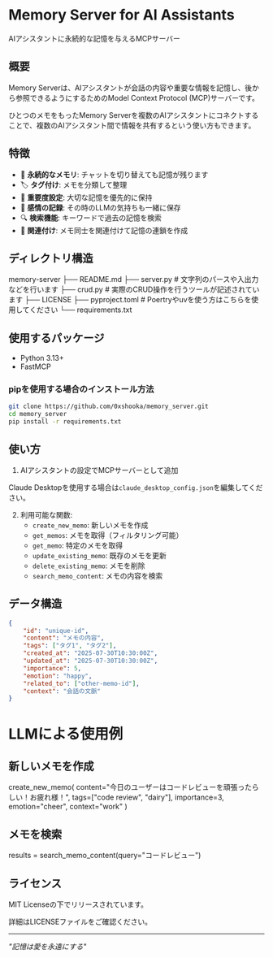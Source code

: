 # Memory Server for AI Assistants

AIアシスタントに永続的な記憶を与えるMCPサーバー

## 概要

Memory Serverは、AIアシスタントが会話の内容や重要な情報を記憶し、後から参照できるようにするためのModel Context Protocol (MCP)サーバーです。

ひとつのメモをもったMemory Serverを複数のAIアシスタントにコネクトすることで、複数のAIアシスタント間で情報を共有するという使い方もできます。

## 特徴

- 💾 **永続的なメモリ**: チャットを切り替えても記憶が残ります
- 🏷️ **タグ付け**: メモを分類して整理
- 🎯 **重要度設定**: 大切な記憶を優先的に保持
- 💭 **感情の記録**: その時のLLMの気持ちも一緒に保存
- 🔍 **検索機能**: キーワードで過去の記憶を検索
- 🔗 **関連付け**: メモ同士を関連付けて記憶の連鎖を作成

## ディレクトリ構造
memory-server
├── README.md
├── server.py # 文字列のパースや入出力などを行います
├── crud.py # 実際のCRUD操作を行うツールが記述されています
├── LICENSE
├── pyproject.toml # Poertryやuvを使う方はこちらを使用してください
└── requirements.txt

## 使用するパッケージ

- Python 3.13+
- FastMCP

### pipを使用する場合のインストール方法

```bash
git clone https://github.com/0xshooka/memory_server.git
cd memory_server
pip install -r requirements.txt
```

## 使い方

1. AIアシスタントの設定でMCPサーバーとして追加

Claude Desktopを使用する場合は`claude_desktop_config.json`を編集してください。

2. 利用可能な関数:
   - `create_new_memo`: 新しいメモを作成
   - `get_memos`: メモを取得（フィルタリング可能）
   - `get_memo`: 特定のメモを取得
   - `update_existing_memo`: 既存のメモを更新
   - `delete_existing_memo`: メモを削除
   - `search_memo_content`: メモの内容を検索

## データ構造

```json
{
    "id": "unique-id",
    "content": "メモの内容",
    "tags": ["タグ1", "タグ2"],
    "created_at": "2025-07-30T10:30:00Z",
    "updated_at": "2025-07-30T10:30:00Z",
    "importance": 5,
    "emotion": "happy",
    "related_to": ["other-memo-id"],
    "context": "会話の文脈"
}
```

# LLMによる使用例

## 新しいメモを作成

create_new_memo(
    content="今日のユーザーはコードレビューを頑張ったらしい！お疲れ様！",
    tags=["code review", "dairy"],
    importance=3,
    emotion="cheer",
    context="work"
)

## メモを検索

results = search_memo_content(query="コードレビュー")

## ライセンス

MIT Licenseの下でリリースされています。

詳細はLICENSEファイルをご確認ください。

---

*"記憶は愛を永遠にする"*
